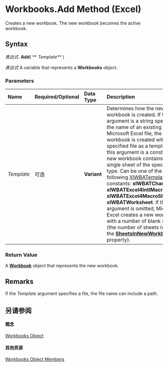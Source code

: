 
# Workbooks.Add Method (Excel)

Creates a new workbook. The new workbook becomes the active workbook.


## Syntax

 _表达式_. **Add**( ** _Template_** )

 _表达式_ A variable that represents a **Workbooks** object.


### Parameters



|**Name**|**Required/Optional**|**Data Type**|**Description**|
|:-----|:-----|:-----|:-----|
| _Template_|可选|**Variant**|Determines how the new workbook is created. If this argument is a string specifying the name of an existing Microsoft Excel file, the new workbook is created with the specified file as a template. If this argument is a constant, the new workbook contains a single sheet of the specified type. Can be one of the following [XlWBATemplate](89f3197f-df0c-4d7f-8907-b59b0a7049fd.md) constants: **xlWBATChart**, **xlWBATExcel4IntlMacroSheet**, **xlWBATExcel4MacroSheet**, or **xlWBATWorksheet**. If this argument is omitted, Microsoft Excel creates a new workbook with a number of blank sheets (the number of sheets is set by the **[SheetsInNewWorkbook](e2615d23-e0e0-34c4-0fd3-25f46a0d017b.md)** property).|

### Return Value

A  **[Workbook](8c00aa60-c974-eed3-0812-3c9625eb0d4c.md)** object that represents the new workbook.


## Remarks

If the  _Template_ argument specifies a file, the file name can include a path.


## 另请参阅


#### 概念


[Workbooks Object](f768da57-013a-e652-0f5d-60b03aa4240a.md)
#### 其他资源


[Workbooks Object Members](http://msdn.microsoft.com/library/77e7bb0b-2491-d9ca-56f0-4cc77d146913%28Office.15%29.aspx)